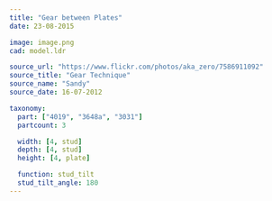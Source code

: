 ```yaml
---
title: "Gear between Plates"
date: 23-08-2015

image: image.png
cad: model.ldr

source_url: "https://www.flickr.com/photos/aka_zero/7586911092"
source_title: "Gear Technique"
source_name: "Sandy"
source_date: 16-07-2012

taxonomy:
  part: ["4019", "3648a", "3031"]
  partcount: 3

  width: [4, stud]
  depth: [4, stud]
  height: [4, plate]

  function: stud_tilt
  stud_tilt_angle: 180
---
```

